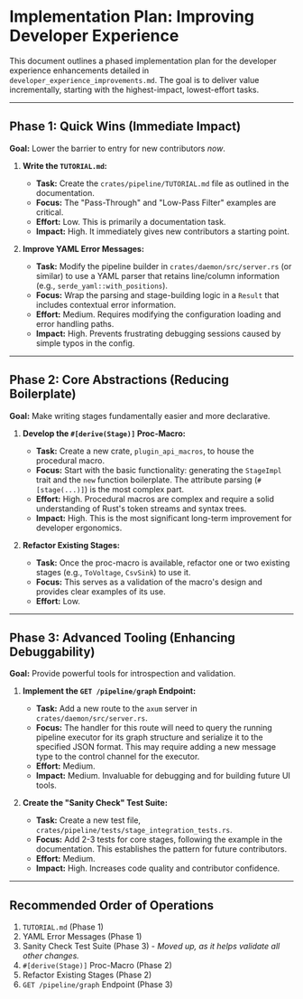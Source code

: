 # Implementation Plan: Improving Developer Experience

This document outlines a phased implementation plan for the developer experience enhancements detailed in `developer_experience_improvements.md`. The goal is to deliver value incrementally, starting with the highest-impact, lowest-effort tasks.

---

## Phase 1: Quick Wins (Immediate Impact)

**Goal:** Lower the barrier to entry for new contributors *now*.

1.  **Write the `TUTORIAL.md`:**
    *   **Task:** Create the `crates/pipeline/TUTORIAL.md` file as outlined in the documentation.
    *   **Focus:** The "Pass-Through" and "Low-Pass Filter" examples are critical.
    *   **Effort:** Low. This is primarily a documentation task.
    *   **Impact:** High. It immediately gives new contributors a starting point.

2.  **Improve YAML Error Messages:**
    *   **Task:** Modify the pipeline builder in `crates/daemon/src/server.rs` (or similar) to use a YAML parser that retains line/column information (e.g., `serde_yaml::with_positions`).
    *   **Focus:** Wrap the parsing and stage-building logic in a `Result` that includes contextual error information.
    *   **Effort:** Medium. Requires modifying the configuration loading and error handling paths.
    *   **Impact:** High. Prevents frustrating debugging sessions caused by simple typos in the config.

---

## Phase 2: Core Abstractions (Reducing Boilerplate)

**Goal:** Make writing stages fundamentally easier and more declarative.

1.  **Develop the `#[derive(Stage)]` Proc-Macro:**
    *   **Task:** Create a new crate, `plugin_api_macros`, to house the procedural macro.
    *   **Focus:** Start with the basic functionality: generating the `StageImpl` trait and the `new` function boilerplate. The attribute parsing (`#[stage(...)]`) is the most complex part.
    *   **Effort:** High. Procedural macros are complex and require a solid understanding of Rust's token streams and syntax trees.
    *   **Impact:** High. This is the most significant long-term improvement for developer ergonomics.

2.  **Refactor Existing Stages:**
    *   **Task:** Once the proc-macro is available, refactor one or two existing stages (e.g., `ToVoltage`, `CsvSink`) to use it.
    *   **Focus:** This serves as a validation of the macro's design and provides clear examples of its use.
    *   **Effort:** Low.

---

## Phase 3: Advanced Tooling (Enhancing Debuggability)

**Goal:** Provide powerful tools for introspection and validation.

1.  **Implement the `GET /pipeline/graph` Endpoint:**
    *   **Task:** Add a new route to the `axum` server in `crates/daemon/src/server.rs`.
    *   **Focus:** The handler for this route will need to query the running pipeline executor for its graph structure and serialize it to the specified JSON format. This may require adding a new message type to the control channel for the executor.
    *   **Effort:** Medium.
    *   **Impact:** Medium. Invaluable for debugging and for building future UI tools.

2.  **Create the "Sanity Check" Test Suite:**
    *   **Task:** Create a new test file, `crates/pipeline/tests/stage_integration_tests.rs`.
    *   **Focus:** Add 2-3 tests for core stages, following the example in the documentation. This establishes the pattern for future contributors.
    *   **Effort:** Medium.
    *   **Impact:** High. Increases code quality and contributor confidence.

---

## Recommended Order of Operations

1.  `TUTORIAL.md` (Phase 1)
2.  YAML Error Messages (Phase 1)
3.  Sanity Check Test Suite (Phase 3) - *Moved up, as it helps validate all other changes.*
4.  `#[derive(Stage)]` Proc-Macro (Phase 2)
5.  Refactor Existing Stages (Phase 2)
6.  `GET /pipeline/graph` Endpoint (Phase 3)